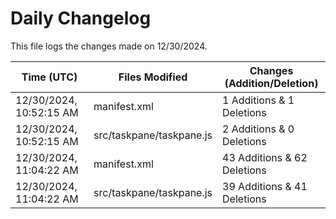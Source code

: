 # Daily Changelog

This file logs the changes made on 12/30/2024.

| Time (UTC)             | Files Modified                    | Changes (Addition/Deletion) |
|------------------------|-----------------------------------|-----------------------------|
| 12/30/2024, 10:52:15 AM | manifest.xml | 1 Additions & 1 Deletions |
| 12/30/2024, 10:52:15 AM | src/taskpane/taskpane.js | 2 Additions & 0 Deletions |
| 12/30/2024, 11:04:22 AM | manifest.xml | 43 Additions & 62 Deletions|
| 12/30/2024, 11:04:22 AM | src/taskpane/taskpane.js | 39 Additions & 41 Deletions|
